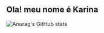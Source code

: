 ## Ola! meu nome é Karina

![Anurag's GitHub stats](https://github-readme-stats.vercel.app/api?username=kaandrad&show_icons=true&theme=dracula)
